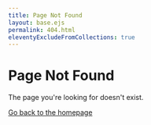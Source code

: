 ```yaml
---
title: Page Not Found
layout: base.ejs
permalink: 404.html
eleventyExcludeFromCollections: true
---
```


<div class="text-center">
  <h1 class="text-4xl font-bold mb-4">Page Not Found</h1>
  <p>The page you're looking for doesn't exist.</p>
  <a href="/" class="mt-4 inline-block">Go back to the homepage</a>
</div>
<script>
  window.onload = function() {
    document.getElementById('top-site').classList.toggle('with-sidebar');
    document.getElementById('bottom-site').classList.toggle('with-sidebar');
    document.getElementById('main-container').classList.toggle('max-w-screen-lg');
    document.getElementById('main-container').classList.toggle('max-w-screen-xl');
  }
</script>